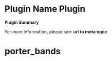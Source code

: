 # **Plugin Name** Plugin

**Plugin Summary**

For more information, please see: **url to meta topic**
# porter_bands
